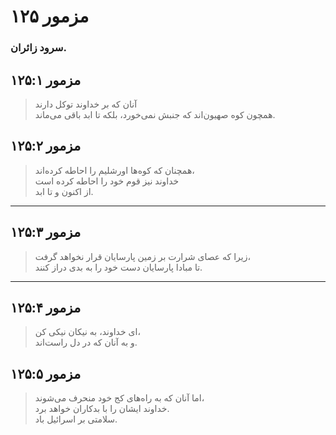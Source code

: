 # مزمور ۱۲۵

### سرود زائران.

## مزمور ۱۲۵:۱

> آنان که بر خداوند توکل دارند  
> همچون کوه صهیون‌اند که جنبش نمی‌خورد، بلکه تا ابد باقی می‌ماند.

## مزمور ۱۲۵:۲

> همچنان که کوه‌ها اورشلیم را احاطه کرده‌اند،  
> خداوند نیز قوم خود را احاطه کرده است  
> از اکنون و تا ابد.

---

## مزمور ۱۲۵:۳

> زیرا که عصای شرارت بر زمین پارسایان قرار نخواهد گرفت،  
> تا مبادا پارسایان دست خود را به بدی دراز کنند.

---

## مزمور ۱۲۵:۴

> ای خداوند، به نیکان نیکی کن،  
> و به آنان که در دل راست‌اند.

## مزمور ۱۲۵:۵

> اما آنان که به راه‌های کج خود منحرف می‌شوند،  
> خداوند ایشان را با بدکاران خواهد برد.  
> سلامتی بر اسرائیل باد.
